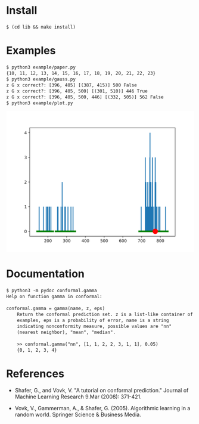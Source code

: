 # Install

    $ (cd lib && make install)

# Examples

    $ python3 example/paper.py
    {10, 11, 12, 13, 14, 15, 16, 17, 18, 19, 20, 21, 22, 23}
    $ python3 example/gauss.py
    z G x correct?: [396, 405] [(387, 415)] 500 False
    z G x correct?: [396, 405, 500] [(301, 510)] 446 True
    z G x correct?: [396, 405, 500, 446] [(332, 505)] 562 False
    $ python3 example/plot.py

![example image](img/plot.svg)

# Documentation

    $ python3 -m pydoc conformal.gamma
    Help on function gamma in conformal:
    
    conformal.gamma = gamma(name, z, eps)
        Return the conformal prediction set. z is a list-like container of
        examples, eps is a probability of error, name is a string
        indicating nonconformity measure, possible values are "nn"
        (nearest neighbor), "mean", "median".
    
        >> conformal.gamma("nn", [1, 1, 2, 2, 3, 1, 1], 0.05)
        {0, 1, 2, 3, 4}

# References

- Shafer, G., and Vovk, V. "A tutorial on conformal prediction."
  Journal of Machine Learning Research 9.Mar (2008): 371-421.

- Vovk, V., Gammerman, A., & Shafer, G. (2005). Algorithmic learning
  in a random world. Springer Science & Business Media.
